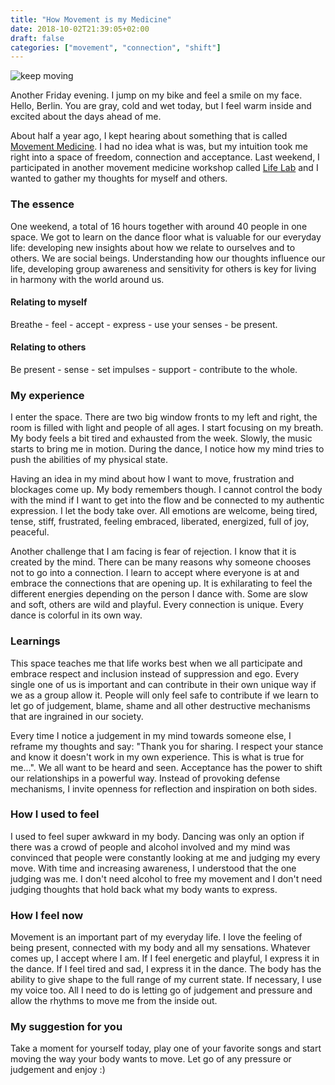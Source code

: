 ```yaml
---
title: "How Movement is my Medicine"
date: 2018-10-02T21:39:05+02:00
draft: false
categories: ["movement", "connection", "shift"]
---
```


![keep moving](/img/movement.png)

Another Friday evening. I jump on my bike and feel a smile on my face. Hello, Berlin. You are gray, cold and wet today, but I feel warm inside and excited about the days ahead of me.

About half a year ago, I kept hearing about something that is called [Movement Medicine](http://www.movementmedicineassociation.org/). I had no idea what is was, but my intuition took me right into a space of freedom, connection and acceptance. Last weekend, I participated in another movement medicine workshop called [Life Lab](https://www.schoolofmovementmedicine.com/workshops/weekends/re-source/) and I wanted to gather my thoughts for myself and others.

### The essence

One weekend, a total of 16 hours together with around 40 people in one space. We got to learn on the dance floor what is valuable for our everyday life: developing new insights about how we relate to ourselves and to others. We are social beings. Understanding how our thoughts influence our life, developing group awareness and sensitivity for others is key for living in harmony with the world around us.

#### Relating to myself

Breathe - feel - accept - express - use your senses - be present.

#### Relating to others 

Be present - sense - set impulses - support - contribute to the whole.


### My experience

I enter the space. There are two big window fronts to my left and right, the room is filled with light and people of all ages. I start focusing on my breath. My body feels a bit tired and exhausted from the week. Slowly, the music starts to bring me in motion. During the dance, I notice how my mind tries to push the abilities of my physical state. 

Having an idea in my mind about how I want to move, frustration and blockages come up. My body remembers though. I cannot control the body with the mind if I want to get into the flow and be  connected to my authentic expression. I let the body take over. All emotions are welcome, being tired, tense, stiff, frustrated, feeling embraced, liberated, energized, full of joy, peaceful.

Another challenge that I am facing is fear of rejection. I know that it is  created by the mind. There can be many reasons why someone chooses not to go into a connection. I learn to accept where everyone is at and embrace the connections that are opening up. It is exhilarating to feel the different energies depending on the person I dance with. Some are slow and soft, others are wild and playful. Every connection is unique. Every dance is colorful in its own way.

### Learnings

This space teaches me that life works best when we all participate and embrace respect and inclusion instead of suppression and ego. Every single one of us is important and can contribute in their own unique way if we as a group allow it. People will only feel safe to contribute if we learn to let go of judgement, blame, shame and all other destructive mechanisms that are ingrained in our society. 

Every time I notice a judgement in my mind towards someone else, I reframe my thoughts and say: "Thank you for sharing. I respect your stance and know it doesn't work in my own experience. This is what is true for me...". We all want to be heard and seen. Acceptance has the power to shift our relationships in a powerful way. Instead of provoking defense mechanisms, I invite openness for reflection and inspiration on both sides.

### How I used to feel

I used to feel super awkward in my body. Dancing was only an option if there was a crowd of people and alcohol involved and my mind was convinced that people were constantly looking at me and judging my every move. With time and increasing awareness, I understood that the one judging was me. I don't need alcohol to free my movement and I don't need judging thoughts that hold back what my body wants to express. 

### How I feel now

Movement is an important part of my everyday life. I love the feeling of being present, connected with my body and all my sensations. Whatever comes up, I accept where I am. If I feel energetic and playful, I express it in the dance. If I feel tired and sad, I express it in the dance. The body has the ability to give shape to the full range of my current state. If necessary, I use my voice too. All I need to do is letting go of judgement and pressure and allow the rhythms to move me from the inside out.

### My suggestion for you

Take a moment for yourself today, play one of your favorite songs and start moving the way your body wants to move. Let go of any pressure or judgement and enjoy :)